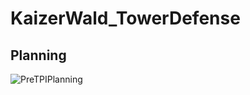 # KaizerWald_TowerDefense

## Planning
![PreTPIPlanning](https://user-images.githubusercontent.com/46396184/152588007-ab847221-c9af-4225-a906-8069ef3cf738.png)
